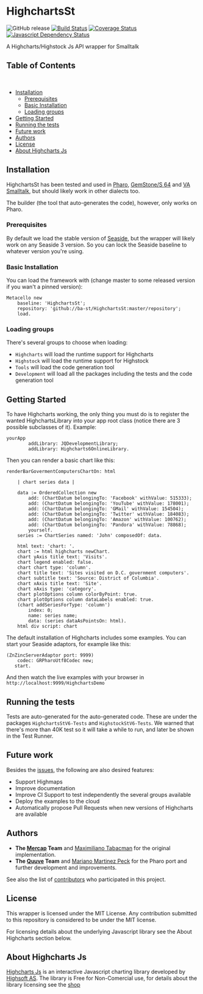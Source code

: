 # HighchartsSt
![GitHub release](https://img.shields.io/github/release/ba-st/HighchartsSt.svg)
[![Build Status](https://travis-ci.org/ba-st/HighchartsSt.svg?branch=master)](https://travis-ci.org/ba-st/HighchartsSt)
[![Coverage Status](https://coveralls.io/repos/github/ba-st/HighchartsSt/badge.svg?branch=master)](https://coveralls.io/github/ba-st/HighchartsSt?branch=master)
[![Javascript Dependency Status](https://david-dm.org/ba-st/HighchartsSt.svg)](https://david-dm.org/ba-st/HighchartsSt)

A Highcharts/Highstock Js API wrapper for Smalltalk


## Table of Contents
 
* [Installation](#installation)
  * [Prerequisites](#prerequisites)
  * [Basic Installation](#basic-installation)
  * [Loading groups](#loading-groups)
* [Getting Started](#getting-started)
* [Running the tests](#running-the-tests)
* [Future work](#future-work)
* [Authors](#authors)
* [License](#license)
* [About Highcharts Js](#about-highcharts-js)



## Installation
HighchartsSt has been tested and used in [Pharo](https://www.pharo.org), [GemStone/S 64](https://gemtalksystems.com/products/gs64/) and [VA Smalltalk](http://www.instantiations.com/products/vasmalltalk/index.html), but should likely work in other dialects too.

The builder (the tool that auto-generates the code), however, only works on Pharo.

### Prerequisites

By default we load the stable version of [Seaside](http://seaside.st), but the wrapper will likely work on any Seaside 3 version. So you can lock the Seaside baseline to whatever version you're using.

### Basic Installation

You can load the framework with (change master to some released version if you wan't a pinned version):

```Smalltalk
Metacello new
	baseline: 'HighchartsSt';
	repository: 'github://ba-st/HighchartsSt:master/repository';
	load.
```

### Loading groups

There's several groups to choose when loading:

- `Highcharts` will load the runtime support for Highcharts
- `Highstock` will load the runtime support for Highstock
- `Tools` will load the code generation tool
- `Development` will load all the packages including the tests and the code generation tool

## Getting Started

To have Highcharts working, the only thing you must do is to register the wanted HighchartsLibrary into your app root class (notice there are 3 possible subclasses of it). Example:

```smalltalk
yourApp
		addLibrary: JQDevelopmentLibrary;
		addLibrary: Highcharts6OnlineLibrary.
```

Then you can render a basic chart like this:

```smalltalk
renderBarGovermentComputersChartOn: html

	| chart series data |

	data := OrderedCollection new
		add: (ChartDatum belongingTo: 'Facebook' withValue: 515333);
		add: (ChartDatum belongingTo: 'YouTube' withValue: 178001);
		add: (ChartDatum belongingTo: 'GMail' withValue: 154504);
		add: (ChartDatum belongingTo: 'Twitter' withValue: 184083);
		add: (ChartDatum belongingTo: 'Amazon' withValue: 100762);
		add: (ChartDatum belongingTo: 'Pandora' withValue: 78868);
		yourself.
	series := ChartSeries named: 'John' composedOf: data.

	html text: 'chart: '.
	chart := html highcharts newChart.
	chart yAxis title text: 'Visits'.
	chart legend enabled: false.
	chart chart type: 'column'.
	chart title text: 'Sites visited on D.C. government computers'.
	chart subtitle text: 'Source: District of Columbia'.
	chart xAxis title text: 'Site'.
	chart xAxis type: 'category'.
	chart plotOptions column colorByPoint: true.
	chart plotOptions column dataLabels enabled: true.
	(chart addSeriesForType: 'column')
		index: 0;
		name: series name;
		data: (series dataAsPointsOn: html).
	html div script: chart
```

The default installation of Highcharts includes some examples. You can start your Seaside adaptors, for example like this:

```smalltalk
(ZnZincServerAdaptor port: 9999)
   	codec: GRPharoUtf8Codec new;
   start.
```

And then watch the live examples with your browser in `http://localhost:9999/HighchartsDemo`


## Running the tests

Tests are auto-generated for the auto-generated code. These are under the packages `HighchartsStV6-Tests` and `HighstockStV6-Tests`. We warned that there's more than 40K test so it will take a while to run, and later be shown in the Test Runner.

## Future work
Besides the [issues](https://github.com/ba-st/HighchartsSt/issues), the following are also desired features:

* Support Highmaps
* Improve documentation
* Improve CI Support to test independently the several groups available
* Deploy the examples to the cloud
* Automatically propose Pull Requests when new versions of Highcharts are available

## Authors

* **The [Mercap](http://www.mercapsoftware.com) Team** and [Maximiliano Tabacman](https://github.com/mtabacman) for the original implementation.
* **The [Quuve](http://www.debrispublishing.com/) Team** and [Mariano Martinez Peck](https://github.com/marianopeck) for the Pharo port and further development and improvements.


See also the list of [contributors](https://github.com/ba-st/HighchartsSt/graphs/contributors) who participated in this project.


## License

This wrapper is licensed under the MIT License. Any contribution submitted to this repository is considered to be under the MIT license.

For licensing details about the underlying Javascript library see the About Highcharts section below.


## About Highcharts Js
[Highcharts Js](http://www.highcharts.com/) is an interactive Javascript charting library developed by [Highsoft AS](http://highsoft.com/). The library is Free for Non-Comercial use, for details about the library licensing see the [shop](http://shop.highsoft.com/highcharts.html)
